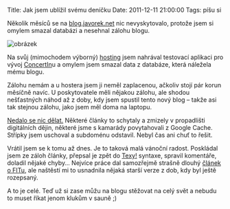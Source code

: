 Title: Jak jsem ublížil svému deníčku
Date: 2011-12-11 21:00:00
Tags: píšu si

Několik měsíců se na [blog.javorek.net](http://blog.javorek.net) nic nevyskytovalo, protože jsem si omylem smazal databázi a nesehnal zálohu blogu.

![obrázek]({static}/images/151.jpg)

Na svůj (mimochodem výborný) [hosting](http://www.profitux.cz) jsem nahrával testovací aplikaci pro vývoj [ConcertIn](http://www.concertin.com/)u a omylem jsem smazal data z databáze, která náležela mému blogu.

Zálohu nemám a u hostera jsem ji neměl zaplacenou, ačkoliv stojí pár korun měsíčně navíc. U poskytovatele měli nějakou zálohu, ale shodou nešťastných náhod až z doby, kdy jsem spustil tento nový blog – takže asi tak stejnou zálohu, jako jsem měl doma na laptopu.

[Nedalo se nic dělat.](http://nooooooooooooooo.com/) Některé články to schytaly a zmizely v propadlišti digitálních dějin, některé jsme s kamarády povytahovali z Google Cache. Střípky jsem uschoval a subdoménu odstavil. Nebyl čas ani chuť to řešit.

Vrátil jsem se k tomu až dnes. Je to taková malá vánoční radost. Poskládal jsem ze záloh články, přepsal je zpět do [Texy!](http://texy.info) syntaxe, spravil komentáře, doladil nějaké chyby… Nejvíce práce dal samozřejmě strašně dlouhý [článek o FITu]({filename}2011-05-09_byl-jsem-fit.md), ale naštěstí mi to usnadnila nějaká starší verze z dob, kdy byl ještě rozepsaný.

A to je celé. Teď už si zase můžu na blogu stěžovat na celý svět a nebudu to muset říkat jenom klukům v sauně ;)
